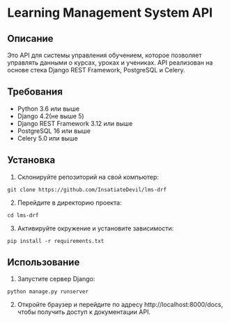 # Learning Management System API

## Описание

Это API для системы управления обучением, которое позволяет управлять данными 
о курсах, уроках и учениках. API реализован на основе стека Django REST Framework, PostgreSQL и Celery.

## Требования

- Python 3.6 или выше
- Django 4.2(не выше 5)
- Django REST Framework 3.12 или выше
- PostgreSQL 16 или выше
- Celery 5.0 или выше

## Установка

1. Склонируйте репозиторий на свой компьютер:
```commandline
git clone https://github.com/InsatiateDevil/lms-drf
```

2. Перейдите в директорию проекта:
```commandline
cd lms-drf
```

3. Активируйте окружение и установите зависимости:
```commandline
pip install -r requirements.txt
```


## Использование

1. Запустите сервер Django:
```commandline
python manage.py runserver
```

2. Откройте браузер и перейдите по адресу http://localhost:8000/docs,
чтобы получить доступ к документации API.
